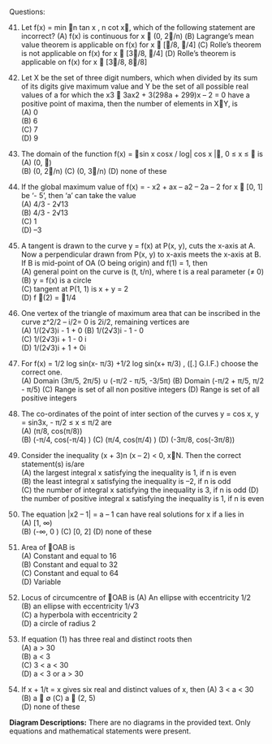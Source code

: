 Questions:

41.  Let f(x) = min n tan x , n cot x,  which of the following statement are incorrect?
    (A) f(x) is continuous for x  (0, 2/n)
    (B) Lagrange’s mean value theorem is applicable on f(x) for x  [/8, /4]
    (C) Rolle’s theorem is not applicable on f(x) for x  [3/8, /4]
    (D) Rolle’s theorem is applicable on f(x) for x  [3/8, 8/8]

42. Let X be the set of three digit numbers, which when divided by its sum of its digits give maximum value and Y be the set of all possible real values of a for which the x3  3ax2 + 3(298a + 299)x – 2 = 0 have a positive point of maxima, then the number of elements in XY, is  
    (A) 0  
    (B) 6  
    (C) 7  
    (D) 9 

43. The domain of the function f(x) = sin x cosx / log| cos x |, 0 ≤ x ≤  is  
    (A) (0, )  
    (B) (0, 2/n) 
    (C) (0, 3/n) 
    (D) none of these  

44. If the global maximum value of f(x) = - x2 + ax – a2 – 2a – 2 for x  [0, 1] be ‘- 5’, then ‘a’ can take the value  
    (A) 4/3 - 2√13   
    (B) 4/3 - 2√13     
    (C) 1  
    (D) –3 

45. A tangent is drawn to the curve y = f(x) at P(x, y), cuts the x-axis at A. Now a perpendicular drawn from P(x, y) to x-axis meets the x-axis at B. If B is mid-point of OA (O being origin) and f(1) = 1, then  
    (A) general point on the curve is (t, t/n), where t is a real parameter (≠ 0)  
    (B) y = f(x) is a circle  
    (C) tangent at P(1, 1) is x + y = 2  
    (D) f (2) = 1/4  

46. One vertex of the triangle of maximum area that can be inscribed in the curve z^2/2 – i/2= 0 is 2i/2, remaining vertices are  
    (A) 1/(2√3)i - 1 + 0
    (B) 1/(2√3)i - 1 - 0  
    (C) 1/(2√3)i + 1 - 0 i  
    (D) 1/(2√3)i + 1 + 0i


47. For f(x) = 1/2 log sin(x- π/3) +1/2 log sin(x+ π/3) ,   ([.] G.I.F.) choose the correct one.   
    (A) Domain  (3π/5, 2π/5) ∪ (-π/2 - π/5, -3/5π)
    (B) Domain (-π/2 + π/5, π/2 - π/5)
    (C) Range is set of all non positive integers
    (D) Range is set of all positive integers


48. The co-ordinates of the point of inter section of the curves y = cos x, y = sin3x,  - π/2 ≤ x ≤ π/2 are  
    (A) (π/8, cos(π/8))  
    (B) (-π/4, cos(-π/4) )
    (C) (π/4, cos(π/4) ) 
    (D) (-3π/8, cos(-3π/8))


49. Consider the inequality (x + 3)n (x – 2) < 0, xN. Then the correct statement(s) is/are  
    (A) the largest integral x satisfying the inequality is 1, if n is even  
    (B) the least integral x satisfying the inequality is –2, if n is odd  
    (C) the number of integral x satisfying the inequality is 3, if n is odd 
    (D) the number of positive integral x satisfying the inequality is 1, if n is even 


50. The equation |x2 – 1| = a – 1 can have real solutions for x if a lies in  
    (A) [1,  ∞)  
    (B) (-∞, 0 )
    (C) [0, 2] 
    (D) none of these 

51. Area of OAB is  
    (A) Constant and equal to 16  
    (B) Constant and equal to 32  
    (C) Constant and equal to 64  
    (D) Variable 

52. Locus of circumcentre of OAB is
    (A) An ellipse with eccentricity 1/2  
    (B) an ellipse with eccentricity 1/√3  
    (C) a hyperbola with eccentricity 2  
    (D) a circle of radius 2 


53. If equation (1) has three real and distinct roots then  
    (A) a > 30  
    (B) a < 3  
    (C) 3 < a < 30   
    (D) a < 3 or a > 30 

54. If x + 1/t = x gives six real and distinct values of x, then 
    (A) 3 < a < 30   
    (B) a  ∅ 
    (C) a  (2, 5)  
    (D) none of these 


**Diagram Descriptions:**  There are no diagrams in the provided text.  Only equations and mathematical statements were present.
